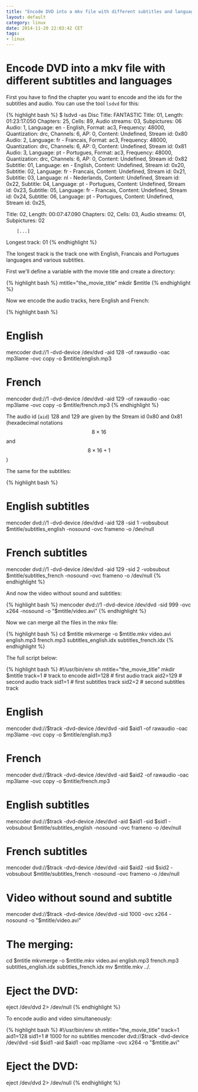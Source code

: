 ```yaml
---
title: "Encode DVD into a mkv file with different subtitles and languages"
layout: default
category: linux
date: 2014-11-20 22:03:42 CET
tags:
- linux
---
```


# Encode DVD into a mkv file with different subtitles and languages

First you have to find the chapter you want to encode and the ids for the subtitles and audio.
You can use the tool `lsdvd` for this:

{% highlight bash %}
$ lsdvd -as
Disc Title: FANTASTIC
Title: 01, Length: 01:23:17.050 Chapters: 25, Cells: 89, Audio streams: 03, Subpictures: 06
    Audio: 1, Language: en - English, Format: ac3, Frequency: 48000, Quantization: drc, Channels: 6, AP: 0, Content: Undefined, Stream id: 0x80
    Audio: 2, Language: fr - Francais, Format: ac3, Frequency: 48000, Quantization: drc, Channels: 6, AP: 0, Content: Undefined, Stream id: 0x81
    Audio: 3, Language: pt - Portugues, Format: ac3, Frequency: 48000, Quantization: drc, Channels: 6, AP: 0, Content: Undefined, Stream id: 0x82
    Subtitle: 01, Language: en - English, Content: Undefined, Stream id: 0x20, 
    Subtitle: 02, Language: fr - Francais, Content: Undefined, Stream id: 0x21, 
    Subtitle: 03, Language: nl - Nederlands, Content: Undefined, Stream id: 0x22, 
    Subtitle: 04, Language: pt - Portugues, Content: Undefined, Stream id: 0x23, 
    Subtitle: 05, Language: fr - Francais, Content: Undefined, Stream id: 0x24, 
    Subtitle: 06, Language: pt - Portugues, Content: Undefined, Stream id: 0x25, 

Title: 02, Length: 00:07:47.090 Chapters: 02, Cells: 03, Audio streams: 01, Subpictures: 02
        
        [...]

Longest track: 01
{% endhighlight %}

The longest track is the track one with English, Francais and Portugues languages and various subtitles.

First we'll define a variable with the movie title and create a directory:

{% highlight bash %}
mtitle="the_movie_title"
mkdir $mtitle
{% endhighlight %}

Now we encode the audio tracks, here English and French:

{% highlight bash %}
# English
mencoder dvd://1 -dvd-device /dev/dvd  -aid 128 -of rawaudio -oac mp3lame -ovc copy -o $mtitle/english.mp3
# French
mencoder dvd://1 -dvd-device /dev/dvd  -aid 129 -of rawaudio -oac mp3lame -ovc copy -o $mtitle/french.mp3
{% endhighlight %}

The audio id (`aid`) 128 and 129 are given by the Stream id 0x80 and 0x81 (hexadecimal notations $$8\times16$$ and $$8\times16+1$$)

The same for the subtitles:

{% highlight bash %}
# English subtitles
mencoder dvd://1 -dvd-device /dev/dvd  -aid 128 -sid 1 -vobsubout $mtitle/subtitles_english -nosound -ovc frameno -o /dev/null
# French subtitles
mencoder dvd://1 -dvd-device /dev/dvd  -aid 129 -sid 2 -vobsubout $mtitle/subtitles_french -nosound -ovc frameno -o /dev/null
{% endhighlight %}

And now the video without sound and subtitles:

{% highlight bash %}
mencoder dvd://1 -dvd-device /dev/dvd  -sid 999 -ovc x264 -nosound -o "$mtitle/video.avi"
{% endhighlight %}

Now we can merge all the files in the mkv file:

{% highlight bash %}
cd $mtitle
mkvmerge -o $mtitle.mkv video.avi english.mp3 french.mp3 subtitles_english.idx subtitles_french.idx
{% endhighlight %}

The full script below:

{% highlight bash %}
#!/usr/bin/env sh
mtitle="the_movie_title"
mkdir $mtitle
track=1 # track to encode
aid1=128 # first audio track
aid2=129 # second audio track
sid1=1 # first subtitles track
sid2=2 # second subtitles track
# English
mencoder dvd://$track -dvd-device /dev/dvd  -aid $aid1 -of rawaudio -oac mp3lame -ovc copy -o $mtitle/english.mp3
# French
mencoder dvd://$track -dvd-device /dev/dvd  -aid $aid2 -of rawaudio -oac mp3lame -ovc copy -o $mtitle/french.mp3
# English subtitles
mencoder dvd://$track -dvd-device /dev/dvd  -aid $aid1 -sid $sid1 -vobsubout $mtitle/subtitles_english -nosound -ovc frameno -o /dev/null
# French subtitles
mencoder dvd://$track -dvd-device /dev/dvd  -aid $aid2 -sid $sid2 -vobsubout $mtitle/subtitles_french -nosound -ovc frameno -o /dev/null
# Video without sound and subtitle
mencoder dvd://$track -dvd-device /dev/dvd  -sid 1000 -ovc x264 -nosound -o "$mtitle/video.avi"
# The merging:
cd $mtitle
mkvmerge -o $mtitle.mkv video.avi english.mp3 french.mp3 subtitles_english.idx subtitles_french.idx
mv $mtitle.mkv ../.
# Eject the DVD:
eject /dev/dvd 2> /dev/null
{% endhighlight %}

To encode audio and video simultaneously:

{% highlight bash %}
#!/usr/bin/env sh
mtitle="the_movie_title"
track=1
aid1=128
sid1=1 # 1000 for no subtitles
mencoder dvd://$track -dvd-device /dev/dvd -sid $sid1 -aid $aid1 -oac mp3lame -ovc x264 -o "$mtitle.avi"
# Eject the DVD:
eject /dev/dvd 2> /dev/null
{% endhighlight %}
